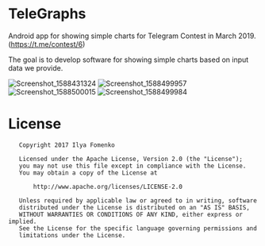 # TeleGraphs
Android app for showing simple charts for Telegram Contest in March 2019. (https://t.me/contest/6)

The goal is to develop software for showing simple charts based on input data we provide.

![Screenshot_1588431324](https://user-images.githubusercontent.com/1766863/80946827-54b12700-8e08-11ea-8e05-f4b8191a061f.png)
![Screenshot_1588499957](https://user-images.githubusercontent.com/1766863/80946829-567aea80-8e08-11ea-8b4c-133171db2e5b.png)
![Screenshot_1588500015](https://user-images.githubusercontent.com/1766863/80946835-58dd4480-8e08-11ea-9c57-d04859e8e5af.png)
![Screenshot_1588499984](https://user-images.githubusercontent.com/1766863/80946834-57ac1780-8e08-11ea-88e7-9e7207785bcc.png)


License
======

```
   Copyright 2017 Ilya Fomenko

   Licensed under the Apache License, Version 2.0 (the "License");
   you may not use this file except in compliance with the License.
   You may obtain a copy of the License at

       http://www.apache.org/licenses/LICENSE-2.0

   Unless required by applicable law or agreed to in writing, software
   distributed under the License is distributed on an "AS IS" BASIS,
   WITHOUT WARRANTIES OR CONDITIONS OF ANY KIND, either express or implied.
   See the License for the specific language governing permissions and
   limitations under the License.
```
